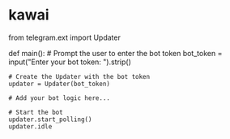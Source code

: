 # kawai
from telegram.ext import Updater

def main():
    # Prompt the user to enter the bot token
    bot_token = input("Enter your bot token: ").strip()

    # Create the Updater with the bot token
    updater = Updater(bot_token)

    # Add your bot logic here...

    # Start the bot
    updater.start_polling()
    updater.idle
